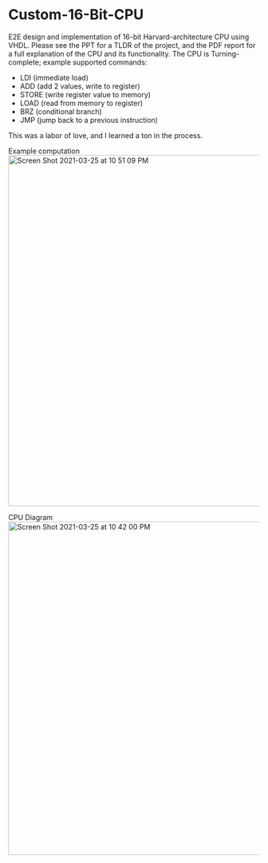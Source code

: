 # Custom-16-Bit-CPU
E2E design and implementation of 16-bit Harvard-architecture CPU using VHDL. Please see the PPT for a TLDR of the project, and the PDF report for a full explanation of the CPU and its functionality. The CPU is Turning-complete; example supported commands:
- LDI (immediate load)
- ADD (add 2 values, write to register)
- STORE (write register value to memory)
- LOAD (read from memory to register)
- BRZ (conditional branch)
- JMP (jump back to a previous instruction)

This was a labor of love, and I learned a ton in the process. 

Example computation
<img width="704" alt="Screen Shot 2021-03-25 at 10 51 09 PM" src="https://user-images.githubusercontent.com/9117105/112588438-a108ab00-8dbc-11eb-8d87-7d2d6f71af1b.png">

CPU Diagram
<img width="669" alt="Screen Shot 2021-03-25 at 10 42 00 PM" src="https://user-images.githubusercontent.com/9117105/112587746-63575280-8dbb-11eb-8046-40eca36321eb.png">
